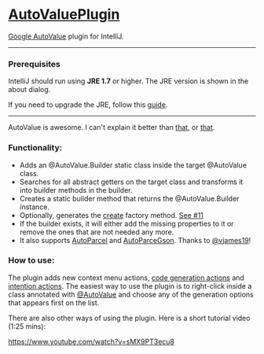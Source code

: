 # [AutoValuePlugin](https://plugins.jetbrains.com/plugin/8091?pr=idea)
[Google AutoValue](https://github.com/google/auto) plugin for IntelliJ.

___
### Prerequisites
IntelliJ should run using **JRE 1.7** or higher.
The JRE version is shown in the about dialog.

If you need to upgrade the JRE, follow this [guide](https://intellij-support.jetbrains.com/hc/en-us/articles/206544879-Selecting-the-JDK-version-the-IDE-will-run-under).
___

AutoValue is awesome.
I can't explain it better than [that](https://github.com/google/auto/blob/master/value/userguide/index.md), or [that](https://docs.google.com/presentation/d/14u_h-lMn7f1rXE1nDiLX0azS3IkgjGl5uxp5jGJ75RE/edit#slide=id.g2a5e9c4a8_00).

### Functionality:

- Adds an @AutoValue.Builder static class inside the target @AutoValue class.
- Searches for all abstract getters on the target class and transforms it into builder methods in the builder.
- Creates a static builder method that returns the @AutoValue.Builder instance.
- Optionally, generates the [create](https://github.com/google/auto/blob/master/value/userguide/index.md#in-your-value-class) factory method. [See #11](https://github.com/afcastano/AutoValuePlugin/issues/11)
- If the builder exists, it will either add the missing properties to it or remove the ones that are not needed any more.
- It also supports [AutoParcel](https://github.com/frankiesardo/auto-parcel) and [AutoParceGson](https://github.com/evant/auto-parcel-gson). Thanks to [@vjames19](https://github.com/vjames19)!

### How to use:

The plugin adds new context menu actions, [code generation actions](https://www.jetbrains.com/help/idea/2016.1/generating-code.html) and [intention actions](https://www.jetbrains.com/help/idea/2016.1/intention-actions.html). The easiest way to use the plugin is to right-click inside a class annotated with [@AutoValue](https://github.com/google/auto) and choose any of the generation options that appears first on the list.

There are also other ways of using the plugin. Here is a short tutorial video (1:25 mins):

https://www.youtube.com/watch?v=sMX9PT3ecu8
